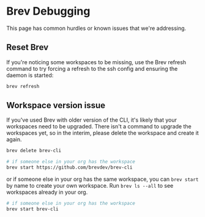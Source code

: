 # Brev Debugging

This page has common hurdles or known issues that we're addressing.


##  Reset Brev
If you're noticing some workspaces to be missing, use the Brev refresh command to try forcing a refresh to the ssh config and ensuring the daemon is started:

```zsh
brev refresh
```

## Workspace version issue
If you've used Brev with older version of the CLI, it's likely that your workspaces need to be upgraded. There isn't a command to upgrade the workspaces yet, so in the interim, please delete the workspace and create it again.

```zsh
brev delete brev-cli
```

```zsh
# if someone else in your org has the workspace
brev start https://github.com/brevdev/brev-cli 
```

or if someone else in your org has the same workspace, you can `brev start` by name to create your own workspace. Run `brev ls --all` to see workspaces already in your org.

```zsh
# if someone else in your org has the workspace
brev start brev-cli 
```
